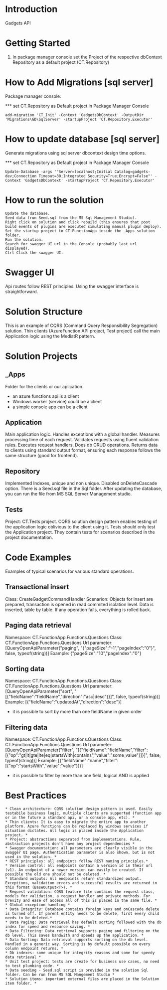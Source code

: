 # Introduction 
Gadgets API

# Getting Started
1.	In package manager console set the Project of the respective dbContext Repository as a default project (CT.Repository)

# How to Add Migrations [sql server]
Package manager console:

*** set CT.Repository as Default project in Package Manager Console   

    add-migration 'CT_Init' -Context 'GadgetsDbContext' -OutputDir 'Migrations\GD\SqlServer' -startupProject 'CT.Repository.Executor'
    
# How to update database [sql server]

Generate migrations using sql server dbcontext design time options.

*** set CT.Repository as Default project in Package Manager Console   

    Update-Database -args '"Server=localhost;Initial Catalog=gadgets-dev;Connection Timeout=30;Integrated Security=True;Encrypt=False"' -Context 'GadgetsDbContext' -startupProject 'CT.Repository.Executor'

# How to run the solution
    Update the database.
    Seed data (run Seed.sql from the MS Sql Management Studio).
    Right click on solution and click rebuild (this ensures that post build events of plugins are executed simulating manual plugin deploy).
    Set the startup project to CT.FunctionApp inside the _Apps solution folder.
    Run the solution.
    Search for swagger UI url in the Console (probably last url displayed).
    Ctrl Click the swagger UI.

# Swagger UI
Api routes follow REST principles. Using the swagger interface is straightforward.

# Solution Structure
This is an example of CQRS (Command Query Responsibility Segregation) solution.
Thin clients (AzureFunction API project, Test project) call the main Application logic using the MediatR pattern.

# Solution Projects

## _Apps
Folder for the clients or our aplication. 
- an azure functions api is a client
- Windows worker (service) could be a client
- a simple console app can be a client

## Application
Main application logic.
Handles exceptions with a global handler.
Measures processing time of each request.
Validates requests using fluent validation rules.
Executes request handlers.
Does db CRUD operations.
Returns data to clients using standard output format, ensuring each response follows the same structure (good for frontend).

## Repository
Implemented Indexes, unique and non unique.
Disabled onDeleteCascade option.
There is a Seed.sql file in the Sql folder. After updating the database, you can run the file from MS SQL Server Management studio.

## Tests
Project: CT.Tests project. 
CQRS solution design pattern enables testing of the application logic oblivious to the client using it. Tests should only test the Application project.
They contain tests for scenarios described in the project documentation.

# Code Examples
Examples of typical scenarios for various standard operations.

## Transactional insert
Class: CreateGadgetCommandHandler
Scenarion: Objects for insert are prepared, transaction is opened in read commited isolation level. 
Data is inserted, table by table. If any operation fails, everything is rolled back.

## Paging data retrieval
Namespace: CT.FunctionApp.Functions.Questions
Class: CT.FunctionApp.Functions.Questions
Url parameter:
[QueryOpenApiParameter("paging", "{\"pageSize\":\"-1\",\"pageIndex\":\"0\"}", false, typeof(string))]
Example: {"pageSize":"10","pageIndex":"0"}

## Sorting data
Namespace: CT.FunctionApp.Functions.Questions
Class: CT.FunctionApp.Functions.Questions
Url parameter:
[QueryOpenApiParameter("sort", "[{\"fieldName\":\"fieldName\",\"direction\":\"asc|desc\"}}]", false, typeof(string))]
Example: [{"fieldName":"updatedAt","direction":"desc"}]
* it is possible to sort by more than one fieldName in given order

## Filtering data
Namespace: CT.FunctionApp.Functions.Questions
Class: CT.FunctionApp.Functions.Questions
Url parameter:
[QueryOpenApiParameter("filter", "[{\"fieldName\":\"fieldName\",\"filter\":[{\"op\":\"gt|lt|gte|lte|eq|startsWith|contains\",\"value\":\"some_value\"}]}]", false, typeof(string))]
Example: [{"fieldName":"name","filter":[{"op":"startsWith","value":"value"}]}]
* it is possible to filter by more than one field, logical AND is applied

# Best Practices
    * Clean architecture: CQRS solution design pattern is used. Easily testabile business logic, multiple clients are supported (function app or in the future a standard api, or a console app, etc). *
    * Thin clients: It is easy to migrate the entire app to another platform. Azure functions can be replaced by windows services if situation dictates. All logic is placed inside the Application project. *
    * Project: abstractions separated from implementations. Rule, abstraction projects don't have any project dependencies *
    * Swagger documentation: all parameters are clearly visible in the swagger UI page. Authentication parameter is also shown, but is not used in the solution. *
    * REST principles: all endpoints follow REST naming principles.*
    * Version control: all endpoints contain a version id in their url (v1). An endpoint of a newer version can easily be created. If possible the old one should not be deleted. *
    * Standard outputs: All endpoints return standardized output. Exceptions, validation errors and successful results are returned in this format (BaseOutput<T>). *
    * Request validation: CQRS feature file contains the request class, models for validation, a request handler and private methods. For brevity and ease of access all of this is placed in the same file. *
    * Global exception handling *
    * Data Integrity: Database contains foreign keys and onCascade delete is turned off. If parent entity needs to be delete, first every child needs to be deleted.*
    * Data Paging: Data retrieval has default sorting followed with the db index for speed and resource saving. *
    * Data Filtering: Data retrieval supports paging and filtering on the db level. This saves bandwith and speeds up the application. *
    * Data Sorting: Data retrieval supports sorting on the db level. Handled in a generic way. Sorting is by default possible on every column endpoint returns. *
    * Db indexes: some unique for integrity reasons and some for speedy data retrieval *
    * Unit test project: tests are create for business use cases, no need to test plumbing code. *
    * Data seeding - Seed.sql script is provided in the solution Sql folder. Can be run from MS SQL Mangement Studio *
    * Solution items: important external files are placed in the Solution item folder. *
